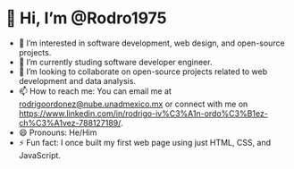 # 👋 Hi, I’m @Rodro1975

- 👀 I’m interested in software development, web design, and open-source projects.
- 🌱 I’m currently studing software developer engineer.
- 💞️ I’m looking to collaborate on open-source projects related to web development and data analysis.
- 📫 How to reach me: You can email me at rodrigoordonez@nube.unadmexico.mx or connect with me on https://www.linkedin.com/in/rodrigo-iv%C3%A1n-ordo%C3%B1ez-ch%C3%A1vez-788127189/.
- 😄 Pronouns: He/Him
- ⚡ Fun fact: I once built my first web page using just HTML, CSS, and JavaScript.


<!---
Rodro1975/Rodro1975 is a ✨ special ✨ repository because its `README.md` (this file) appears on your GitHub profile.
You can click the Preview link to take a look at your changes.
--->
